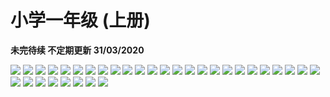 # 小学一年级 (上册) 

**未完待续 不定期更新 31/03/2020**
 
![](https://github.com/LeoYiChen/Math-CN-Y01-01/blob/master/Y01-01-01%20.jpg)
![](https://github.com/LeoYiChen/Math-CN-Y01-01/blob/master/Y01-01-02%20.jpg)
![](https://github.com/LeoYiChen/Math-CN-Y01-01/blob/master/Y01-01-03%20.jpg)
![](https://github.com/LeoYiChen/Math-CN-Y01-01/blob/master/Y01-01-04%20.jpg)
![](https://github.com/LeoYiChen/Math-CN-Y01-01/blob/master/Y01-01-05%20.jpg)
![](https://github.com/LeoYiChen/Math-CN-Y01-01/blob/master/Y01-01-06%20.jpg)
![](https://github.com/LeoYiChen/Math-CN-Y01-01/blob/master/Y01-01-07%20.jpg)
![](https://github.com/LeoYiChen/Math-CN-Y01-01/blob/master/Y01-01-08%20.jpg)
![](https://github.com/LeoYiChen/Math-CN-Y01-01/blob/master/Y01-01-09%20.jpg)
![](https://github.com/LeoYiChen/Math-CN-Y01-01/blob/master/Y01-01-10%20.jpg)
![](https://github.com/LeoYiChen/Math-CN-Y01-01/blob/master/Y01-01-11%20.jpg)
![](https://github.com/LeoYiChen/Math-CN-Y01-01/blob/master/Y01-01-12%20.jpg)
![](https://github.com/LeoYiChen/Math-CN-Y01-01/blob/master/Y01-01-13%20.jpg)
![](https://github.com/LeoYiChen/Math-CN-Y01-01/blob/master/Y01-01-14%20.jpg)
![](https://github.com/LeoYiChen/Math-CN-Y01-01/blob/master/Y01-01-15%20.jpg)
![](https://github.com/LeoYiChen/Math-CN-Y01-01/blob/master/Y01-01-16%20.jpg)
![](https://github.com/LeoYiChen/Math-CN-Y01-01/blob/master/Y01-01-17%20.jpg)
![](https://github.com/LeoYiChen/Math-CN-Y01-01/blob/master/Y01-01-18%20.jpg)
![](https://github.com/LeoYiChen/Math-CN-Y01-01/blob/master/Y01-01-19%20.jpg)
![](https://github.com/LeoYiChen/Math-CN-Y01-01/blob/master/Y01-01-20%20.jpg)
![](https://github.com/LeoYiChen/Math-CN-Y01-01/blob/master/Y01-01-21%20.jpg)
![](https://github.com/LeoYiChen/Math-CN-Y01-01/blob/master/Y01-01-22%20.jpg)
![](https://github.com/LeoYiChen/Math-CN-Y01-01/blob/master/Y01-01-23%20.jpg)
![](https://github.com/LeoYiChen/Math-CN-Y01-01/blob/master/Y01-01-24%20.jpg)
![](https://github.com/LeoYiChen/Math-CN-Y01-01/blob/master/Y01-01-25%20.jpg)
![](https://github.com/LeoYiChen/Math-CN-Y01-01/blob/master/Y01-01-260%20.jpg)
![](https://github.com/LeoYiChen/Math-CN-Y01-01/blob/master/Y01-01-27%20.jpg)
![](https://github.com/LeoYiChen/Math-CN-Y01-01/blob/master/Y01-01-28%20.jpg)
![](https://github.com/LeoYiChen/Math-CN-Y01-01/blob/master/Y01-01-29%20.jpg)
![](https://github.com/LeoYiChen/Math-CN-Y01-01/blob/master/Y01-01-30%20.jpg)
![](https://github.com/LeoYiChen/Math-CN-Y01-01/blob/master/Y01-01-31%20.jpg)
![](https://github.com/LeoYiChen/Math-CN-Y01-01/blob/master/Y01-01-32%20.jpg)
![](https://github.com/LeoYiChen/Math-CN-Y01-01/blob/master/Y01-01-33%20.jpg)
 

